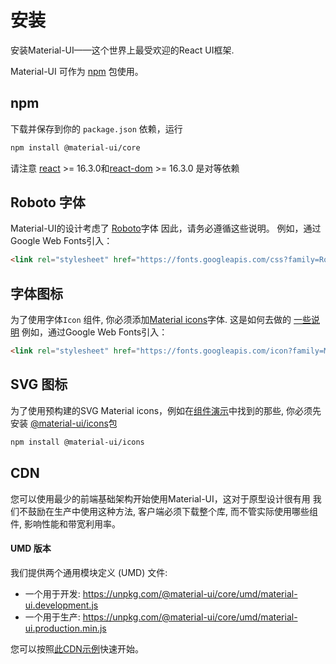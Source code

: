 # 安装

<p class="description">安装Material-UI——这个世界上最受欢迎的React UI框架.</p>

Material-UI 可作为 [npm](https://www.npmjs.com/package/@material-ui/core) 包使用。

## npm

下载并保存到你的 `package.json` 依赖，运行

```sh
npm install @material-ui/core
```

请注意 [react](https://www.npmjs.com/package/react) >= 16.3.0和[react-dom](https://www.npmjs.com/package/react-dom) >= 16.3.0 是对等依赖

## Roboto 字体

Material-UI的设计考虑了 [Roboto](https://fonts.google.com/specimen/Roboto)字体 因此，请务必遵循这些说明。 例如，通过Google Web Fonts引入：

```html
<link rel="stylesheet" href="https://fonts.googleapis.com/css?family=Roboto:300,400,500">
```

## 字体图标

为了使用字体`Icon` 组件, 你必须添加[Material icons](https://material.io/tools/icons/)字体. 这是如何去做的 [一些说明](/style/icons/#font-icons) 例如，通过Google Web Fonts引入：

```html
<link rel="stylesheet" href="https://fonts.googleapis.com/icon?family=Material+Icons">
```

## SVG 图标

为了使用预构建的SVG Material icons，例如在[组件演示](/demos/app-bar/)中找到的那些, 你必须先安装 [@material-ui/icons](https://www.npmjs.com/package/@material-ui/icons)包

```sh
npm install @material-ui/icons
```

## CDN

您可以使用最少的前端基础架构开始使用Material-UI，这对于原型设计很有用 我们不鼓励在生产中使用这种方法, 客户端必须下载整个库, 而不管实际使用哪些组件, 影响性能和带宽利用率。

#### UMD 版本

我们提供两个通用模块定义 (UMD) 文件:

- 一个用于开发: https://unpkg.com/@material-ui/core/umd/material-ui.development.js
- 一个用于生产: https://unpkg.com/@material-ui/core/umd/material-ui.production.min.js

您可以按照[此CDN示例](https://github.com/mui-org/material-ui/tree/master/examples/cdn)快速开始。